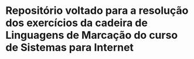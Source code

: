 # Repositório voltado para a resolução dos exercícios da cadeira de Linguagens de Marcação do curso de Sistemas para Internet
